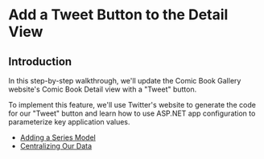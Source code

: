 
# Add a Tweet Button to the Detail View

## Introduction

In this step-by-step walkthrough, we'll update the Comic Book Gallery website's Comic Book Detail view with a "Tweet" button.

To implement this feature, we'll use Twitter's website to generate the code for our "Tweet" button and learn how to use ASP.NET app configuration to parameterize key application values.

* [Adding a Series Model](01-adding-a-tweet-button.md)
* [Centralizing Our Data](02-using-app-configuration.md)
